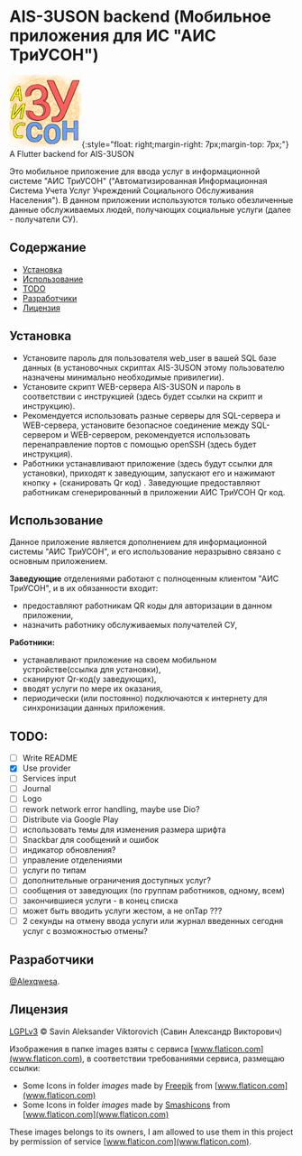 # AIS-3USON backend (Мобильное приложения для ИС "АИС ТриУСОН")
![Logo](/assets/ais-3uson-logo-128.png "AIS-3USON LOGO"){:style="float: right;margin-right: 7px;margin-top: 7px;"}
A Flutter backend for AIS-3USON

Это мобильное приложение для ввода услуг в информационной системе "АИС ТриУСОН" ("Автоматизированная Информационная Система Учета Услуг Учреждений Социального Обслуживания Населения").
В данном приложении используются только обезличенные данные обслуживаемых людей, получающих социальные услуги (далее - получатели СУ).

## Содержание
- [Установка](#установка)
- [Использование](#использование)
- [TODO](#todo)
- [Разработчики](#разработчики)
- [Лицензия](#лицензия)

## Установка

- Установите пароль для пользователя web_user в вашей SQL базе данных (в установочных скриптах AIS-3USON этому пользователю назначены минимально необходимые привилегии).
- Установите скрипт WEB-сервера AIS-3USON и пароль в соответствии с инструкцией (здесь будет ссылки на скрипт и инструкцию).
- Рекомендуется использовать разные серверы для SQL-сервера и WEB-сервера, установите безопасное соединение между SQL-сервером и WEB-сервером, рекомендуется использовать перенаправление портов с помощью openSSH (здесь будет инструкция).
- Работники устанавливают приложение (здесь будут ссылки для установки), приходят к заведующим, запускают его и нажимают кнопку + (сканировать Qr код) . Заведующие предоставляют работникам сгенерированный в приложении АИС ТриУСОН Qr код.

## Использование

Данное приложение является дополнением для информационной системы "АИС ТриУСОН", и его использование неразрывно связано с основным приложением.  

**Заведующие** отделениями работают с полноценным клиентом "АИС ТриУСОН", и в их обязанности входит:
- предоставляют работникам QR коды для авторизации в данном приложении,
- назначить работнику обслуживаемых получателей СУ,

**Работники:**
- устанавливают приложение на своем мобильном устройстве(ссылка для установки),
- сканируют Qr-код(у заведующих),
- вводят услуги по мере их оказания,
- периодически (или постоянно) подключаются к интернету для синхронизации данных приложения.

## TODO:
- [ ] Write README
- [x] Use provider
- [ ] Services input
- [ ] Journal
- [ ] Logo
- [ ] rework network error handling, maybe use Dio?
- [ ] Distribute via Google Play
- [ ] использовать темы для изменения размера шрифта
- [ ] Snackbar для сообщений и ошибок
- [ ] индикатор обновления?
- [ ] управление отделениями
- [ ] услуги по типам
- [ ] дополнительные ограничения доступных услуг?
- [ ] сообщения от заведующих (по группам работников, одному, всем)
- [ ] закончившиеся услуги - в конец списка
- [ ] может быть вводить услуги жестом, а не onTap ???
- [ ] 2 секунды на отмену ввода услуги или журнал введенных сегодня услуг с возможностью отмены?

## Разработчики

[@Alexqwesa](https://github.com/Alexqwesa).

## Лицензия
[LGPLv3](LICENSE) © Savin Aleksander Viktorovich (Савин Александр Викторович)

Изображения в папке images взяты с сервиса [www.flaticon.com](www.flaticon.com), в соответствии требованиями сервиса, размещаю ссылки:
- Some Icons in folder *images* made by [Freepik](www.freepik.com) from [www.flaticon.com](www.flaticon.com)
- Some Icons in folder *images* made by [Smashicons](www.flaticon.com/authors/smashicons) from [www.flaticon.com](www.flaticon.com)

These images belongs to its owners, I am allowed to use them in this project by permission of service [www.flaticon.com](www.flaticon.com).
